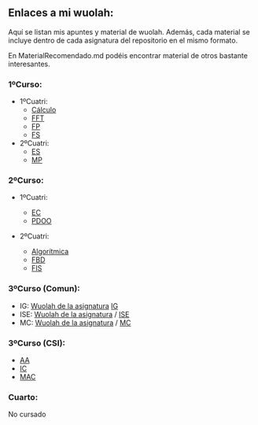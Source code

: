 ## Enlaces a mi wuolah:
Aquí se listan mis apuntes y material de wuolah. Además, cada material se incluye dentro de cada asignatura del repositorio en el mismo formato.

En MaterialRecomendado.md podéis encontrar  material de otros bastante interesantes.

### 1ºCurso:
- 1ºCuatri:
    - [Cálculo](https://www.wuolah.com/apuntes/calculo?communityId=10573&f_course=1&f_community=10573&user=1240682&utm_content=subject&referral=Dnreo1&utm_source=referral&utm_medium=referral&utm_campaign=share-copy&utm_term=subject-share-copy)
    - [FFT](https://www.wuolah.com/apuntes/fundamentos-fisicos-y-tecnologicos?communityId=10573&f_course=1&f_community=10573&user=1240682&utm_content=subject&referral=Dnreo1&utm_source=referral&utm_medium=referral&utm_campaign=share-copy&utm_term=subject-share-copy)
    - [FP](https://www.wuolah.com/apuntes/fundamentos-de-programacion?communityId=10573&f_course=1&f_community=10573&user=1240682&utm_content=subject&referral=Dnreo1&utm_source=referral&utm_medium=referral&utm_campaign=share-copy&utm_term=subject-share-copy)
    - [FS](https://www.wuolah.com/apuntes/fundamentos-del-software?communityId=10573&f_course=1&f_community=10573&user=1240682&utm_content=subject&referral=Dnreo1&utm_source=referral&utm_medium=referral&utm_campaign=share-copy&utm_term=subject-share-copy)
- 2ºCuatri:
    - [ES](https://www.wuolah.com/apuntes/estadistica?communityId=10573&f_course=1&f_community=10573&user=1240682&utm_content=subject&referral=Dnreo1&utm_source=referral&utm_medium=referral&utm_campaign=share-copy&utm_term=subject-share-copy)
    - [MP](https://www.wuolah.com/apuntes/metodologia-de-la-programacion?communityId=10573&f_course=1&f_community=10573&user=1240682&utm_content=subject&referral=Dnreo1&utm_source=referral&utm_medium=referral&utm_campaign=share-copy&utm_term=subject-share-copy)
### 2ºCurso:
- 1ºCuatri:
    - [EC](https://www.wuolah.com/apuntes/estructura-de-computadores?communityId=10573&f_course=2&f_community=10573&user=1240682&utm_content=subject&referral=Dnreo1&utm_source=referral&utm_medium=referral&utm_campaign=share-copy&utm_term=subject-share-copy)
    - [PDOO](https://www.wuolah.com/apuntes/programacion-y-diseno-orientado-a-objetos?communityId=10573&f_course=2&f_community=10573&user=1240682&utm_content=subject&referral=Dnreo1&utm_source=referral&utm_medium=referral&utm_campaign=share-copy&utm_term=subject-share-copy)

- 2ºCuatri:
    - [Algorítmica](https://www.wuolah.com/apuntes/algoritmica?communityId=10573&f_course=2&f_community=10573&user=1240682&utm_content=subject&referral=Dnreo1&utm_source=referral&utm_medium=referral&utm_campaign=share-copy&utm_term=subject-share-copy)
    - [FBD](https://www.wuolah.com/apuntes/fundamentos-de-bases-de-datos?communityId=10573&f_course=2&f_community=10573&user=1240682&utm_content=subject&referral=Dnreo1&utm_source=referral&utm_medium=referral&utm_campaign=share-copy&utm_term=subject-share-copy)
    - [FIS](https://www.wuolah.com/apuntes/fundamentos-de-ingenieria-del-software?communityId=10573&f_course=2&f_community=10573&user=1240682&utm_content=subject&referral=Dnreo1&utm_source=referral&utm_medium=referral&utm_campaign=share-copy&utm_term=subject-share-copy)

### 3ºCurso (Comun):
- IG: [Wuolah de la asignatura](https://wuolah.com/apuntes/informatica-grafica?communityId=10573&f_course=3&f_community=10573&referral=Dnreo1&sort=more_actions)
[IG](https://www.wuolah.com/apuntes/informatica-grafica?communityId=10573&f_course=3&f_community=10573&user=1240682&utm_content=subject&referral=Dnreo1&utm_source=referral&utm_medium=referral&utm_campaign=share-copy&utm_term=subject-share-copy)
- ISE: [Wuolah de la asignatura](https://wuolah.com/apuntes/ingenieria-de-servidores?communityId=10573&f_course=3&f_community=10573&referral=Dnreo1&sort=more_actions)
/
[ISE](https://www.wuolah.com/apuntes/ingenieria-de-servidores?communityId=10573&f_course=3&f_community=10573&user=1240682&utm_content=subject&referral=Dnreo1&utm_source=referral&utm_medium=referral&utm_campaign=share-copy&utm_term=subject-share-copy)
- MC: [Wuolah de la asignatura](https://wuolah.com/apuntes/modelos-de-computacion?communityId=10573&f_course=3&f_community=10573&referral=Dnreo1&sort=more_actions)
/
[MC](https://www.wuolah.com/apuntes/modelos-de-computacion?communityId=10573&f_course=3&f_community=10573&user=1240682&utm_content=subject&referral=Dnreo1&utm_source=referral&utm_medium=referral&utm_campaign=share-copy&utm_term=subject-share-copy)


### 3ºCurso (CSI):
- [AA](https://www.wuolah.com/apuntes/aprendizaje-automatico-especialidad-computacion-y-sistemas-inteligentes?communityId=10573&f_course=3&f_community=10573&user=1240682&utm_content=subject&referral=Dnreo1&utm_source=referral&utm_medium=referral&utm_campaign=share-copy&utm_term=subject-share-copy)
- [IC](https://www.wuolah.com/apuntes/ingenieria-del-conocimiento-especialidad-computacion-y-sistemas-inteligentes?communityId=10573&f_course=3&f_community=10573&user=1240682&utm_content=subject&referral=Dnreo1&utm_source=referral&utm_medium=referral&utm_campaign=share-copy&utm_term=subject-share-copy)
- [MAC](https://www.wuolah.com/apuntes/modelos-avanzados-de-computacion-especialidad-computacion-y-sistemas-inteligentes?communityId=10573&f_course=3&f_community=10573&user=1240682&utm_content=subject&referral=Dnreo1&utm_source=referral&utm_medium=referral&utm_campaign=share-copy&utm_term=subject-share-copy)

### Cuarto:
No cursado
